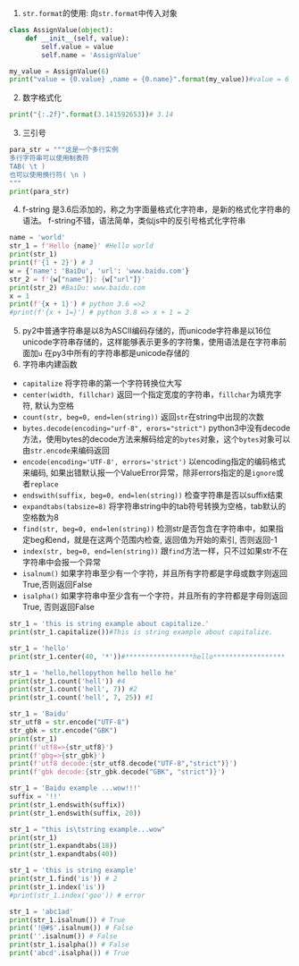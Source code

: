 1. `str.format`的使用:
向`str.format`中传入对象
```python
class AssignValue(object):
    def __init__(self, value):
        self.value = value
        self.name = 'AssignValue'

my_value = AssignValue(6)
print("value = {0.value} ,name = {0.name}".format(my_value))#value = 6 ,name = AssignValue
```
2. 数字格式化
```python
print("{:.2f}".format(3.141592653))# 3.14
```
3. 三引号
```python
para_str = """这是一个多行实例
多行字符串可以使用制表符
TAB( \t )
也可以使用换行符( \n )
"""
print(para_str)
```
4. f-string 是3.6后添加的，称之为字面量格式化字符串，是新的格式化字符串的语法。
f-string不错，语法简单，类似js中的反引号格式化字符串
```python
name = 'world'
str_1 = f'Hello {name}' #Hello world
print(str_1)
print(f'{1 + 2}') # 3
w = {'name': 'BaiDu', 'url': 'www.baidu.com'}
str_2 = f'{w["name"]}: {w["url"]}'
print(str_2) #BaiDu: www.baidu.com
x = 1
print(f'{x + 1}') # python 3.6 =>2
#print(f'{x + 1=}') # python 3.8 => x + 1 = 2
```
5. py2中普通字符串是以8为ASCII编码存储的，而unicode字符串是以16位unicode字符串存储的，这样能够表示更多的字符集，使用语法是在字符串前面加`u`
在py3中所有的字符串都是unicode存储的
6. 字符串内建函数
- `capitalize` 将字符串的第一个字符转换位大写
- `center(width, fillchar)` 返回一个指定宽度的字符串，`fillchar`为填充字符, 默认为空格
- `count(str, beg=0, end=len(string))` 返回`str`在string中出现的次数
- `bytes.decode(encoding="urf-8", erors="strict")` python3中没有decode方法，使用bytes的decode方法来解码给定的`bytes`对象，这个`bytes`对象可以由`str.encode`来编码返回
- `encode(encoding='UTF-8', errors='strict')` 以encoding指定的编码格式来编码, 如果出错默认报一个ValueError异常，除非errors指定的是`ignore`或者`replace`
- `endswith(suffix, beg=0, end=len(string))` 检查字符串是否以suffix结束
- `expandtabs(tabsize=8)` 将字符串string中的tab符号转换为空格，tab默认的空格数为8
- `find(str, beg=0, end=len(string))` 检测str是否包含在字符串中，如果指定beg和end，就是在这两个范围内检查, 返回值为开始的索引, 否则返回-1
- `index(str, beg=0, end=len(string))` 跟`find`方法一样，只不过如果str不在字符串中会报一个异常
- `isalnum()` 如果字符串至少有一个字符，并且所有字符都是字母或数字则返回True,否则返回False
- `isalpha()` 如果字符串中至少含有一个字符，并且所有的字符都是字母则返回True, 否则返回False
```python
str_1 = 'this is string example about capitalize.'
print(str_1.capitalize())#This is string example about capitalize.

str_1 = 'hello'
print(str_1.center(40, '*'))#*****************hello******************

str_1 = 'hello,hellopython hello hello he'
print(str_1.count('hell')) #4
print(str_1.count('hell', 7)) #2
print(str_1.count('hell', 7, 25)) #1

str_1 = 'Baidu'
str_utf8 = str.encode("UTF-8")
str_gbk = str.encode("GBK")
print(str_1)
print(f'utf8=>{str_utf8}')
print(f'gbg=>{str_gbk}')
print(f'utf8 decode:{str_utf8.decode("UTF-8","strict")}')
print(f'gbk decode:{str_gbk.decode("GBK", "strict")}')

str_1 = 'Baidu example ...wow!!!'
suffix = '!!'
print(str_1.endswith(suffix))
print(str_1.endswith(suffix, 20))

str_1 = "this is\tstring example...wow"
print(str_1)
print(str_1.expandtabs(18))
print(str_1.expandtabs(40))

str_1 = 'this is string example'
print(str_1.find('is')) # 2
print(str_1.index('is'))
#print(str_1.index('goo')) # error

str_1 = 'abc1ad'
print(str_1.isalnum()) # True
print('!@#$'.isalnum()) # False
print(''.isalnum()) # False
print(str_1.isalpha()) # False
print('abcd'.isalpha()) # True
```

